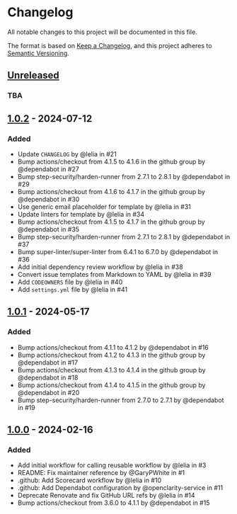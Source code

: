 # Changelog

All notable changes to this project will be documented in this file.

The format is based on [Keep a Changelog](https://keepachangelog.com/en/1.0.0/),
and this project adheres to [Semantic
Versioning](https://semver.org/spec/v2.0.0.html).

<!-- textlint-disable -->

## [Unreleased]

### TBA

## [1.0.2] - 2024-07-12

### Added

* Update `CHANGELOG` by @lelia in #21
* Bump actions/checkout from 4.1.5 to 4.1.6 in the github group by @dependabot
  in #27
* Bump step-security/harden-runner from 2.7.1 to 2.8.1 by @dependabot in #29
* Bump actions/checkout from 4.1.6 to 4.1.7 in the github group by @dependabot
  in #30
* Use generic email placeholder for template by @lelia in #31
* Update linters for template by @lelia in #34
* Bump actions/checkout from 4.1.5 to 4.1.7 in the github group by @dependabot
  in #35
* Bump step-security/harden-runner from 2.7.1 to 2.8.1 by @dependabot in #37
* Bump super-linter/super-linter from 6.4.1 to 6.7.0 by @dependabot in #36
* Add initial dependency review workflow by @lelia in #38
* Convert issue templates from Markdown to YAML by @lelia in #39
* Add `CODEOWNERS` file by @lelia in #40
* Add `settings.yml` file by @lelia in #41

## [1.0.1] - 2024-05-17

### Added

* Bump actions/checkout from 4.1.1 to 4.1.2 by @dependabot in #16
* Bump actions/checkout from 4.1.2 to 4.1.3 in the github group by @dependabot
  in #17
* Bump actions/checkout from 4.1.3 to 4.1.4 in the github group by @dependabot
  in #18
* Bump actions/checkout from 4.1.4 to 4.1.5 in the github group by @dependabot
  in #20
* Bump step-security/harden-runner from 2.7.0 to 2.7.1 by @dependabot in #19

## [1.0.0] - 2024-02-16

### Added

* Add initial workflow for calling reusable workflow by @lelia in #3
* README: Fix maintainer reference by @GaryPWhite in #1
* .github: Add Scorecard workflow by @lelia in #10
* .github: Add Dependabot configuration by @openclarity-service in #11
* Deprecate Renovate and fix GitHub URL refs by @lelia in #14
* Bump actions/checkout from 3.6.0 to 4.1.1 by @dependabot in #15

[unreleased]: https://github.com/cisco-ospo/oss-template/compare/v1.0.2...HEAD
[1.0.2]: https://github.com/cisco-ospo/oss-template/releases/tag/v1.0.2
[1.0.1]: https://github.com/cisco-ospo/oss-template/releases/tag/v1.0.1
[1.0.0]: https://github.com/cisco-ospo/oss-template/releases/tag/v1.0.0

<!-- textlint-enable -->
